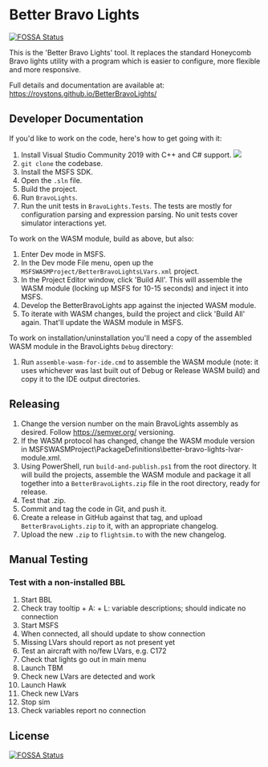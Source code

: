 # Better Bravo Lights
[![FOSSA Status](https://app.fossa.com/api/projects/git%2Bgithub.com%2FRoystonS%2FBetterBravoLights.svg?type=shield)](https://app.fossa.com/projects/git%2Bgithub.com%2FRoystonS%2FBetterBravoLights?ref=badge_shield)


This is the 'Better Bravo Lights' tool. It replaces the standard Honeycomb Bravo lights utility with a program which is easier to configure, more flexible and more responsive.

Full details and documentation are available at: https://roystons.github.io/BetterBravoLights/

## Developer Documentation

If you'd like to work on the code, here's how to get going with it:

1. Install Visual Studio Community 2019 with C++ and C# support. <img src="./docs/VS2019Install.png" />
2. `git clone` the codebase.
3. Install the MSFS SDK.
4. Open the `.sln` file.
5. Build the project.
6. Run `BravoLights`.
7. Run the unit tests in `BravoLights.Tests`. The tests are mostly for configuration parsing and expression parsing.
   No unit tests cover simulator interactions yet.

To work on the WASM module, build as above, but also:

1. Enter Dev mode in MSFS.
2. In the Dev mode File menu, open up the `MSFSWASMProject/BetterBravoLightsLVars.xml` project.
3. In the Project Editor window, click 'Build All'. This will assemble the WASM module (locking up MSFS for 10-15 seconds) and inject it into MSFS.
4. Develop the BetterBravoLights app against the injected WASM module.
5. To iterate with WASM changes, build the project and click 'Build All' again. That'll update the WASM module in MSFS.

To work on installation/uninstallation you'll need a copy of the assembled WASM module in the BravoLights `Debug` directory:

1. Run `assemble-wasm-for-ide.cmd` to assemble the WASM module (note: it uses whichever was last built out of Debug or Release WASM build)
   and copy it to the IDE output directories.

## Releasing

1. Change the version number on the main BravoLights assembly as desired. Follow https://semver.org/ versioning.
2. If the WASM protocol has changed, change the WASM module version in MSFSWASMProject\PackageDefinitions\better-bravo-lights-lvar-module.xml.
3. Using PowerShell, run `build-and-publish.ps1` from the root directory. It will build the projects, assemble the WASM module and package
   it all together into a `BetterBravoLights.zip` file in the root directory, ready for release.
4. Test that .zip.
5. Commit and tag the code in Git, and push it.
6. Create a release in GitHub against that tag, and upload `BetterBravoLights.zip` to it, with an appropriate changelog.
7. Upload the new `.zip` to `flightsim.to` with the new changelog.

## Manual Testing

### Test with a non-installed BBL

1. Start BBL
2. Check tray tooltip + A: + L: variable descriptions; should indicate no connection
3. Start MSFS
4. When connected, all should update to show connection
5. Missing LVars should report as not present yet
6. Test an aircraft with no/few LVars, e.g. C172
7. Check that lights go out in main menu
8. Launch TBM
9. Check new LVars are detected and work
10. Launch Hawk
11. Check new LVars
12. Stop sim
13. Check variables report no connection


## License
[![FOSSA Status](https://app.fossa.com/api/projects/git%2Bgithub.com%2FRoystonS%2FBetterBravoLights.svg?type=large)](https://app.fossa.com/projects/git%2Bgithub.com%2FRoystonS%2FBetterBravoLights?ref=badge_large)